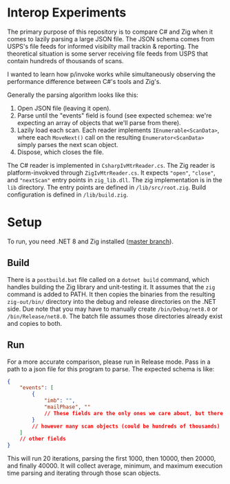# Interop Experiments

The primary purpose of this repository is to compare C# and Zig when it comes to lazily parsing a large JSON file.
The JSON schema comes from USPS's file feeds for informed visibilty mail trackin & reporting.
The theoretical situation is some server receiving file feeds from USPS that contain hundreds of thousands of scans.

I wanted to learn how p/invoke works while simultaneously observing the performance difference between C#'s tools and Zig's.

Generally the parsing algorithm looks like this:
1. Open JSON file (leaving it open).
2. Parse until the "events" field is found (see expected schemea: we're expecting an array of objects that we'll parse from there).
3. Lazily load each scan. Each reader implements `IEnumerable<ScanData>`, where each `MoveNext()` call on the resulting `Enumerator<ScanData>` simply parses the next scan object.
4. Dispose, which closes the file.

The C# reader is implemented in `CsharpIvMtrReader.cs`. The Zig reader is platform-invokved through `ZigIvMtrReader.cs`.
It expects `"open"`, `"close"`, and `"nextScan"` entry points in `zig_lib.dll`.
The zig implementation is in the `lib` directory. The entry points are defined in `/lib/src/root.zig`.
Build configuration is defined in `/lib/build.zig`.

# Setup

To run, you need .NET 8 and Zig installed ([master branch](https://ziglang.org/download/)).

## Build

There is a `postbuild.bat` file called on a `dotnet build` command, which handles building the Zig library and unit-testing it.
It assumes that the `zig` command is added to PATH.
It then copies the binaries from the resulting `zig-out/bin/` directory into the debug and release directories on the .NET side.
Due note that you may have to manually create `/bin/Debug/net8.0` or `/bin/Release/net8.0`. The batch file assumes those directories already exist and copies to both.

## Run

For a more accurate comparison, please run in Release mode.
Pass in a path to a json file for this program to parse.
The expected schema is like:
```json
{
    "events": [
        {
            "imb": "",
            "mailPhase", ""
            // These fields are the only ones we care about, but there are several other fields
        }
        // however many scan objects (could be hundreds of thousands)
    ]
    // other fields
}
```
This will run 20 iterations, parsing the first 1000, then 10000, then 20000, and finally 40000.
It will collect average, minimum, and maximum execution time parsing and iterating through those scan objects.
